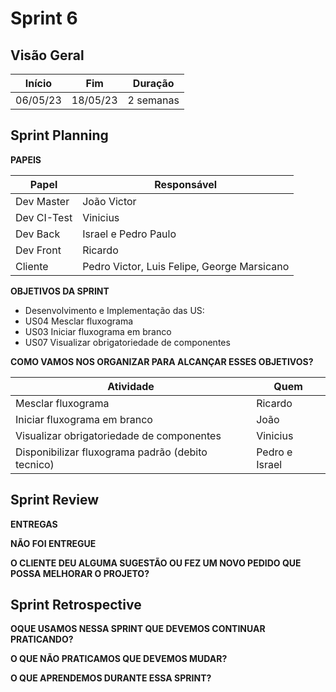 # Sprint 6

## Visão Geral

|  Início  |   Fim    |  Duração  |
| :------: | :------: | :-------: |
| 06/05/23 | 18/05/23 | 2 semanas |

## Sprint Planning
**PAPEIS**

| Papel       | Responsável                                 |
| ----------- | ------------------------------------------- |
| Dev Master  | João Victor                                 |
| Dev CI-Test | Vinicius                                    |
| Dev Back    | Israel e Pedro Paulo                        |
| Dev Front   | Ricardo                                     |
| Cliente     | Pedro Victor, Luis Felipe, George Marsicano |


**OBJETIVOS DA SPRINT**

- Desenvolvimento e Implementação das US:
- US04 Mesclar fluxograma                        
- US03 Iniciar fluxograma em branco              
- US07 Visualizar obrigatoriedade de componentes  


**COMO VAMOS NOS ORGANIZAR PARA ALCANÇAR ESSES OBJETIVOS?**

| Atividade                                                             | Quem                 |
| --------------------------------------------------------------------- | -------------------- |
| Mesclar fluxograma                                                    | Ricardo              |
| Iniciar fluxograma em branco                                          | João                 |
| Visualizar obrigatoriedade de componentes                             | Vinicius             |
| Disponibilizar fluxograma padrão (debito tecnico)                     | Pedro e Israel       |


## Sprint Review
**ENTREGAS**



**NÃO FOI ENTREGUE**



**O CLIENTE DEU ALGUMA SUGESTÃO OU FEZ UM NOVO PEDIDO QUE POSSA MELHORAR O PROJETO?**



## Sprint Retrospective
**OQUE USAMOS NESSA SPRINT QUE DEVEMOS CONTINUAR PRATICANDO?**



**O QUE NÃO PRATICAMOS QUE DEVEMOS MUDAR?**

    
**O QUE APRENDEMOS DURANTE ESSA SPRINT?**

